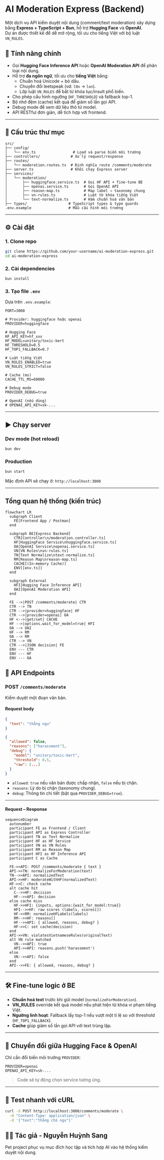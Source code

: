# AI Moderation Express (Backend)

Một dịch vụ API kiểm duyệt nội dung (comment/text moderation) xây dựng bằng **Express + TypeScript + Bun**, hỗ trợ **Hugging Face** và **OpenAI**.  
Dự án được thiết kế để dễ mở rộng, tối ưu cho tiếng Việt với bộ luật `VN_RULES`.

## 🚀 Tính năng chính
- Gọi **Hugging Face Inference API** hoặc **OpenAI Moderation API** để phân loại nội dung.
- Hỗ trợ **đa ngôn ngữ**, tối ưu cho **tiếng Việt** bằng:
  - Chuẩn hoá Unicode + bỏ dấu.
  - Chuyển đổi leetspeak (vd: `l0n` → `lon`).
  - Lớp luật `VN_RULES` để bắt từ khóa tục/insult phổ biến.
- Cho phép cấu hình ngưỡng (`HF_THRESHOLD`) và fallback top-1.
- Bộ nhớ đệm (cache) kết quả để giảm số lần gọi API.
- Debug mode để xem dữ liệu thô từ model.
- API RESTful đơn giản, dễ tích hợp với frontend.

---

## 📂 Cấu trúc thư mục
```
src/
├── config/
│   └── env.ts                 # Load và parse biến môi trường
├── controllers/              # Xử lý request/response
├── routes/
│   └── moderation.routes.ts  # Định nghĩa route /comments/moderate
├── server.ts                 # Khởi chạy Express server
├── services/
│   └── moderation/
│       ├── huggingface.service.ts  # Gọi HF API + fine-tune BE
│       ├── openai.service.ts       # Gọi OpenAI API
│       ├── reason-map.ts           # Map label → taxonomy chung
│       ├── vn-rules.ts             # Luật từ khóa tiếng Việt
│       └── text-normalize.ts       # Hàm chuẩn hoá văn bản
├── types/                   # TypeScript types & type guards
.env.example                 # Mẫu cấu hình môi trường

````

---

## ⚙️ Cài đặt

### 1. Clone repo
```bash
git clone https://github.com/your-username/ai-moderation-express.git
cd ai-moderation-express
````

### 2. Cài dependencies

```bash
bun install
```

### 3. Tạo file `.env`

Dựa trên `.env.example`:

```env
PORT=3000

# Provider: huggingface hoặc openai
PROVIDER=huggingface

# Hugging Face
HF_API_KEY=hf_xxx
HF_MODEL=unitary/toxic-bert
HF_THRESHOLD=0.5
HF_TOP1_FALLBACK=0.7

# Luật tiếng Việt
VN_RULES_ENABLED=true
VN_RULES_STRICT=false

# Cache (ms)
CACHE_TTL_MS=60000

# Debug mode
PROVIDER_DEBUG=true

# OpenAI (nếu dùng)
# OPENAI_API_KEY=sk-...
```

---

## ▶️ Chạy server

### Dev mode (hot reload)

```bash
bun dev
```

### Production

```bash
bun start
```

Mặc định API sẽ chạy ở:
`http://localhost:3000`

---

## Tổng quan hệ thống (kiến trúc)

```mermaid
flowchart LR
  subgraph Client
    FE[Frontend App / Postman]
  end

  subgraph BE[Express Backend]
    CTR[Controller\n/moderation.controller.ts]
    HF[HuggingFace Service\nhuggingface.service.ts]
    OA[OpenAI Service\nopenai.service.ts]
    VN[VN Rules\nvn-rules.ts]
    TN[Text Normalize\ntext-normalize.ts]
    RM[Reason Map\nreason-map.ts]
    CACHE[(In-memory Cache)]
    ENV[[env.ts]]
  end

  subgraph External
    HFI[Hugging Face Inference API]
    OAI[OpenAI Moderation API]
  end

  FE -->|POST /comments/moderate| CTR
  CTR --> TN
  CTR -->|provider=huggingface| HF
  CTR -->|provider=openai| OA
  HF <-->|get/set| CACHE
  HF -->|options.wait_for_model=true| HFI
  OA --> OAI
  HF --> RM
  OA --> RM
  CTR --> VN
  CTR -->|JSON decision| FE
  ENV --- CTR
  ENV --- HF
  ENV --- OA
```

## 📡 API Endpoints

### **POST** `/comments/moderate`

Kiểm duyệt một đoạn văn bản.

#### Request body

```json
{
  "text": "thằng ngu"
}
```

```json
{
  "allowed": false,
  "reasons": ["harassment"],
  "debug": {
    "model": "unitary/toxic-bert",
    "threshold": 0.5,
    "raw": [...]
  }
}
```

* `allowed`: `true` nếu văn bản được chấp nhận, `false` nếu bị chặn.
* `reasons`: Lý do bị chặn (taxonomy chung).
* `debug`: Thông tin chi tiết (bật qua `PROVIDER_DEBUG=true`).

---

#### Request – Response

```mermaid
sequenceDiagram
  autonumber
  participant FE as Frontend / Client
  participant API as Express Controller
  participant TN as Text Normalize
  participant HF as HF Service
  participant VN as VN Rules
  participant RM as Reason Map
  participant HFI as HF Inference API
  participant C as Cache

  FE->>API: POST /comments/moderate { text }
  API->>TN: normalizeForModeration(text)
  TN-->>API: normalizedText
  API->>HF: moderateWithHF(normalizedText)
  HF->>C: check cache
  alt cache hit
    C-->>HF: decision
    HF-->>API: decision
  else cache miss
    HF->>HFI: {inputs, options:{wait_for_model:true}}
    HFI-->>HF: raw scores (labels, scores[])
    HF->>RM: normalizeHFLabels(labels)
    RM-->>HF: reasons[]
    HF-->>API: { allowed, reasons, debug? }
    HF->>C: set cache(decision)
  end
  API->>VN: violatesVietnameseRules(originalText)
  alt VN rule matched
    VN-->>API: true
    API->>API: reasons.push('harassment')
  else
    VN-->>API: false
  end
  API-->>FE: { allowed, reasons, debug? }
````

---

## 🛠 Fine-tune logic ở BE

* **Chuẩn hoá text** trước khi gửi model (`normalizeForModeration`).
* **VN\_RULES** override kết quả model nếu phát hiện từ khóa vi phạm tiếng Việt.
* **Ngưỡng linh hoạt**: Fallback lấy top-1 nếu vượt một tỉ lệ so với threshold (`HF_TOP1_FALLBACK`).
* **Cache** giúp giảm số lần gọi API với text trùng lặp.

---

## 🔄 Chuyển đổi giữa Hugging Face & OpenAI

Chỉ cần đổi biến môi trường `PROVIDER`:

```env
PROVIDER=openai
OPENAI_API_KEY=sk-...
```

> Code sẽ tự động chọn service tương ứng.

---

## 🧪 Test nhanh với cURL

```bash
curl -X POST http://localhost:3000/comments/moderate \
  -H "Content-Type: application/json" \
  -d '{"text":"thằng chó ngu"}'
```

## 👨‍💻 Tác giả - Nguyễn Huỳnh Sang

Pet project phục vụ mục đích học tập và tích hợp AI vào hệ thống kiểm duyệt nội dung.

